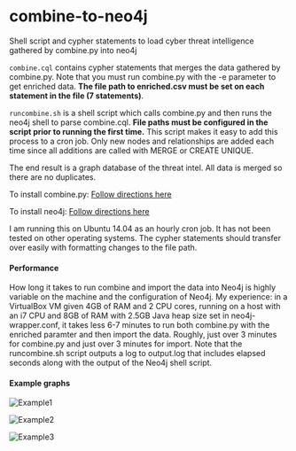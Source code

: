 # combine-to-neo4j
Shell script and cypher statements to load cyber threat intelligence gathered by combine.py into neo4j

```combine.cql``` contains cypher statements that merges the data gathered by combine.py. Note that you must run combine.py with the -e parameter to get enriched data. **The file path to enriched.csv must be set on each statement in the file (7 statements)**.

```runcombine.sh``` is a shell script which calls combine.py and then runs the neo4j shell to parse combine.cql. **File paths must be configured in the script prior to running the first time.** This script makes it easy to add this process to a cron job. Only new nodes and relationships are added each time since all additions are called with MERGE or CREATE UNIQUE.

The end result is a graph database of the threat intel. All data is merged so there are no duplicates.

To install combine.py: [Follow directions here](https://github.com/mlsecproject/combine#installation)

To install neo4j: [Follow directions here](http://neo4j.com/developer/get-started/)

I am running this on Ubuntu 14.04 as an hourly cron job. It has not been tested on other operating systems. The cypher statements should transfer over easily with formatting changes to the file path.

#### Performance
How long it takes to run combine and import the data into Neo4j is highly variable on the machine and the configuration of Neo4j. My experience: in a VirtualBox VM given 4GB of RAM and 2 CPU cores, running on a host with an i7 CPU and 8GB of RAM with 2.5GB Java heap size set in neo4j-wrapper.conf, it takes less 6-7 minutes to run both combine.py with the enriched paramter and then import the data. Roughly, just over 3 minutes for combine.py and just over 3 minutes for import. Note that the runcombine.sh script outputs a log to output.log that includes elapsed seconds along with the output of the Neo4j shell script.

#### Example graphs

![Example1](/screenshots/example_graph1.PNG)

![Example2](/screenshots/example_graph2.PNG)

![Example3](/screenshots/example_graph3.PNG)
